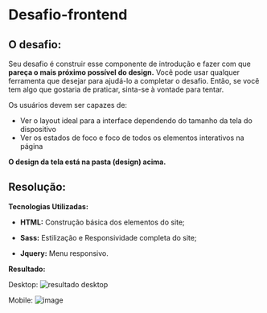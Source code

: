 # Desafio-frontend

## O desafio:

Seu desafio é construir esse componente de introdução e fazer com que __pareça o mais próximo possível do design.__ Você pode usar qualquer ferramenta que desejar para ajudá-lo a completar o desafio. Então, se você tem algo que gostaria de praticar, sinta-se à vontade para tentar.

Os usuários devem ser capazes de:

* Ver o layout ideal para a interface dependendo do tamanho da tela do dispositivo
* Ver os estados de foco e foco de todos os elementos interativos na página

__O design da tela está na pasta (design) acima.__

## Resolução:

__Tecnologias Utilizadas:__

* __HTML:__ Construção básica dos elementos do site;

* __Sass:__ Estilização e Responsividade completa do site;

* __Jquery:__ Menu responsivo.

__Resultado:__

Desktop:
![resultado desktop](https://github.com/GustavoSachetto/Desafio-frontend/assets/136517074/053d9920-dbfd-4307-ad18-cd1ea3b52069)

Mobile:
![image](https://github.com/GustavoSachetto/Desafio-frontend/assets/136517074/46c62ad8-9614-42f0-ba0d-584fc3ffdc37)

